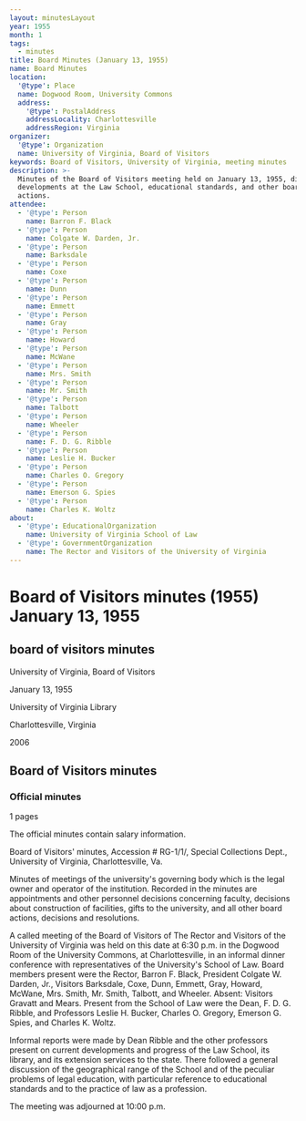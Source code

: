 ```yaml
---
layout: minutesLayout
year: 1955
month: 1
tags:
  - minutes
title: Board Minutes (January 13, 1955)
name: Board Minutes
location:
  '@type': Place
  name: Dogwood Room, University Commons
  address:
    '@type': PostalAddress
    addressLocality: Charlottesville
    addressRegion: Virginia
organizer:
  '@type': Organization
  name: University of Virginia, Board of Visitors
keywords: Board of Visitors, University of Virginia, meeting minutes
description: >-
  Minutes of the Board of Visitors meeting held on January 13, 1955, discussing
  developments at the Law School, educational standards, and other board
  actions.
attendee:
  - '@type': Person
    name: Barron F. Black
  - '@type': Person
    name: Colgate W. Darden, Jr.
  - '@type': Person
    name: Barksdale
  - '@type': Person
    name: Coxe
  - '@type': Person
    name: Dunn
  - '@type': Person
    name: Emmett
  - '@type': Person
    name: Gray
  - '@type': Person
    name: Howard
  - '@type': Person
    name: McWane
  - '@type': Person
    name: Mrs. Smith
  - '@type': Person
    name: Mr. Smith
  - '@type': Person
    name: Talbott
  - '@type': Person
    name: Wheeler
  - '@type': Person
    name: F. D. G. Ribble
  - '@type': Person
    name: Leslie H. Bucker
  - '@type': Person
    name: Charles O. Gregory
  - '@type': Person
    name: Emerson G. Spies
  - '@type': Person
    name: Charles K. Woltz
about:
  - '@type': EducationalOrganization
    name: University of Virginia School of Law
  - '@type': GovernmentOrganization
    name: The Rector and Visitors of the University of Virginia
---
```


<!-- altadded -->
<!-- altadded -->

<!-- llmmeta -->



<!-- llmformatted -->

# Board of Visitors minutes (1955) January 13, 1955

## board of visitors minutes

University of Virginia, Board of Visitors

January 13, 1955

University of Virginia Library

Charlottesville, Virginia

2006

## Board of Visitors minutes

### Official minutes

1 pages

The official minutes contain salary information.

Board of Visitors' minutes, Accession # RG-1/1/, Special Collections Dept., University of Virginia, Charlottesville, Va.

Minutes of meetings of the university's governing body which is the legal owner and operator of the institution. Recorded in the minutes are appointments and other personnel decisions concerning faculty, decisions about construction of facilities, gifts to the university, and all other board actions, decisions and resolutions.

A called meeting of the Board of Visitors of The Rector and Visitors of the University of Virginia was held on this date at 6:30 p.m. in the Dogwood Room of the University Commons, at Charlottesville, in an informal dinner conference with representatives of the University's School of Law. Board members present were the Rector, Barron F. Black, President Colgate W. Darden, Jr., Visitors Barksdale, Coxe, Dunn, Emmett, Gray, Howard, McWane, Mrs. Smith, Mr. Smith, Talbott, and Wheeler. Absent: Visitors Gravatt and Mears. Present from the School of Law were the Dean, F. D. G. Ribble, and Professors Leslie H. Bucker, Charles O. Gregory, Emerson G. Spies, and Charles K. Woltz.

Informal reports were made by Dean Ribble and the other professors present on current developments and progress of the Law School, its library, and its extension services to the state. There followed a general discussion of the geographical range of the School and of the peculiar problems of legal education, with particular reference to educational standards and to the practice of law as a profession.

The meeting was adjourned at 10:00 p.m.
